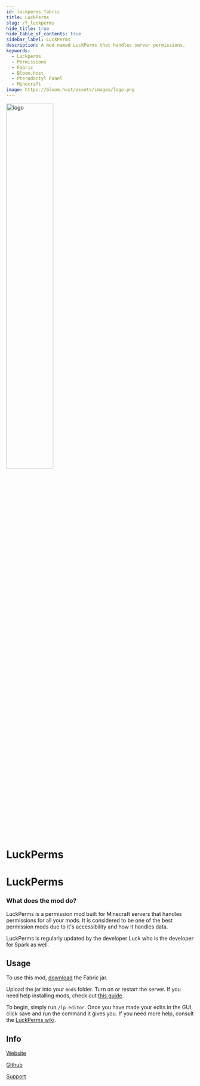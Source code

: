 ```yaml
---
id: luckperms_fabric
title: LuckPerms
slug: /f_luckperms
hide_title: true
hide_table_of_contents: true
sidebar_label: LuckPerms
description: A mod named LuckPerms that handles server permissions.
keywords:
  - Luckperms
  - Permissions
  - Fabric
  - Bloom.host
  - Pterodactyl Panel
  - Minecraft
image: https://bloom.host/assets/images/logo.png
---
```


<div class="text--center">
<img src="https://bloom.host/assets/images/logo.png" alt="logo" height="50%" width="50%"/>
<h1>LuckPerms</h1>
</div>

# LuckPerms

### What does the mod do?

LuckPerms is a permission mod built for Minecraft servers that handles permissions for all your mods. It is considered to be one of the best permission mods due to it's accessibility and how it handles data.  

LuckPerms is regularly updated by the developer Luck who is the developer for Spark as well.

## Usage

To use this mod, [download](https://luckperms.net/download) the Fabric jar.  

Upload the jar into your `mods` folder. Turn on or restart the server. If you need help installing mods, check out [this guide](../fabric-mods.md).  

To begin, simply run `/lp editor`. Once you have made your edits in the GUI, click save and run the command it gives you. If you need more help, consult the [LuckPerms wiki](https://luckperms.net/wiki/Home).  

## Info

[Website](https://luckperms.net/)  

[Github](https://github.com/lucko/LuckPerms)  

[Support](https://discord.com/invite/luckperms)
